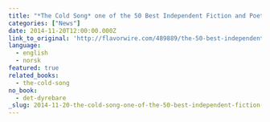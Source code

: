 ```yaml
---
title: "*The Cold Song* one of the 50 Best Independent Fiction and Poetry Books of 2014, *Flavorwire*"
categories: ["News"]
date: 2014-11-20T12:00:00.000Z
link_to_original: 'http://flavorwire.com/489889/the-50-best-independent-fiction-and-poetry-books-of-2014/view-all'
language:
  - english
  - norsk
featured: true
related_books:
  - the-cold-song
no_book:
  - det-dyrebare
_slug: 2014-11-20-the-cold-song-one-of-the-50-best-independent-fiction-and-poetry-books-of-2014-flavorwire
---
```

